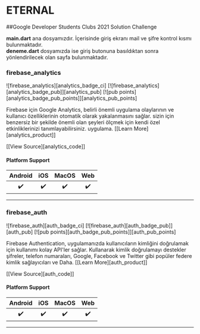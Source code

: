 # ETERNAL
##Google Developer Students Clubs 2021 Solution Challenge


**main.dart** ana dosyamızdır. İçerisinde giriş ekranı mail ve şifre kontrol kısmı bulunmaktadır.</br>
**deneme.dart** dosyamızda ise giriş butonuna basıldıktan sonra yönlendirilecek olan sayfa bulunmaktadır.

### firebase_analytics

![firebase_analytics][analytics_badge_ci] [![firebase_analytics][analytics_badge_pub]][analytics_pub] [![pub points][analytics_badge_pub_points]][analytics_pub_points]


Firebase için Google Analytics, belirli önemli uygulama olaylarının ve kullanıcı özelliklerinin otomatik olarak yakalanmasını sağlar.
sizin için benzersiz bir şekilde önemli olan şeyleri ölçmek için kendi özel etkinliklerinizi tanımlayabilirsiniz.
uygulama. [[Learn More][analytics_product]]

[[View Source][analytics_code]]

#### Platform Support

| Android | iOS | MacOS | Web |
|:-------:|:---:|:-----:|:---:|
|    :heavy_check_mark:    |  :heavy_check_mark:  |   :heavy_check_mark:   |  :heavy_check_mark:  |

----

### firebase_auth

![firebase_auth][auth_badge_ci] [![firebase_auth][auth_badge_pub]][auth_pub] [![pub points][auth_badge_pub_points]][auth_pub_points]

Firebase Authentication, uygulamanızda kullanıcıların kimliğini doğrulamak için kullanımı kolay API'ler sağlar. Kullanarak kimlik doğrulamayı destekler
şifreler, telefon numaraları, Google, Facebook ve Twitter gibi popüler federe kimlik sağlayıcıları ve
Daha. [[Learn More][auth_product]]

[[View Source][auth_code]]

#### Platform Support

| Android | iOS | MacOS | Web |
|:-------:|:---:|:-----:|:---:|
|    :heavy_check_mark:    |  :heavy_check_mark:  |   :heavy_check_mark:   |  :heavy_check_mark:  |

----
